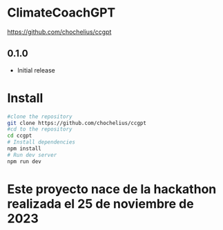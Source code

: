 # ClimateCoachGPT

https://github.com/chochelius/ccgpt

## 0.1.0

- Initial release

<!-- instructions to deploy -->

# Install

```bash
#clone the repository 
git clone https://github.com/chochelius/ccgpt
#cd to the repository
cd ccgpt
# Install dependencies
npm install
# Run dev server
npm run dev

```

# Este proyecto nace de la hackathon realizada el 25 de noviembre de 2023

